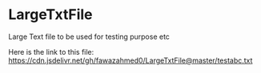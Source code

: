 # LargeTxtFile
 Large Text file to be used for testing purpose etc
 
 Here is the link to this file:  https://cdn.jsdelivr.net/gh/fawazahmed0/LargeTxtFile@master/testabc.txt
